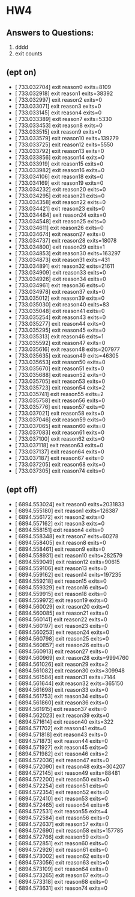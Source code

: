 # HW4
## Answers to Questions:
1. dddd
2. exit counts 
## (ept on)
-  [  733.032704] exit reason0 exits=8109
-  [  733.032918] exit reason1 exits=38392
-  [  733.032997] exit reason2 exits=0
-  [  733.033071] exit reason3 exits=0
-  [  733.033145] exit reason4 exits=0
-  [  733.033389] exit reason7 exits=5330
-  [  733.033453] exit reason8 exits=0
-  [  733.033515] exit reason9 exits=0
-  [  733.033579] exit reason10 exits=139279
-  [  733.033725] exit reason12 exits=5550
-  [  733.033792] exit reason13 exits=0
-  [  733.033856] exit reason14 exits=0
-  [  733.033919] exit reason15 exits=0
-  [  733.033982] exit reason16 exits=0
-  [  733.034106] exit reason18 exits=0
-  [  733.034169] exit reason19 exits=0
-  [  733.034232] exit reason20 exits=0
-  [  733.034295] exit reason21 exits=0
-  [  733.034358] exit reason22 exits=0
-  [  733.034421] exit reason23 exits=0
-  [  733.034484] exit reason24 exits=0
-  [  733.034548] exit reason25 exits=0
-  [  733.034611] exit reason26 exits=0
-  [  733.034674] exit reason27 exits=0
-  [  733.034737] exit reason28 exits=18078
-  [  733.034800] exit reason29 exits=1
-  [  733.034853] exit reason30 exits=163297
-  [  733.034873] exit reason31 exits=431
-  [  733.034891] exit reason32 exits=21611
-  [  733.034909] exit reason33 exits=0
-  [  733.034926] exit reason34 exits=0
-  [  733.034961] exit reason36 exits=0
-  [  733.034978] exit reason37 exits=0
-  [  733.035012] exit reason39 exits=0
-  [  733.035030] exit reason40 exits=83
-  [  733.035048] exit reason41 exits=0
-  [  733.035254] exit reason43 exits=0
-  [  733.035277] exit reason44 exits=0
-  [  733.035295] exit reason45 exits=0
-  [  733.035313] exit reason46 exits=1
-  [  733.035592] exit reason47 exits=0
-  [  733.035616] exit reason48 exits=207977
-  [  733.035635] exit reason49 exits=46305
-  [  733.035653] exit reason50 exits=0
-  [  733.035670] exit reason51 exits=0
-  [  733.035688] exit reason52 exits=0
-  [  733.035705] exit reason53 exits=0
-  [  733.035723] exit reason54 exits=2
-  [  733.035741] exit reason55 exits=2
-  [  733.035758] exit reason56 exits=0
-  [  733.035776] exit reason57 exits=0
-  [  733.037021] exit reason58 exits=0
-  [  733.037046] exit reason59 exits=0
-  [  733.037065] exit reason60 exits=0
-  [  733.037083] exit reason61 exits=0
-  [  733.037100] exit reason62 exits=0
-  [  733.037118] exit reason63 exits=0
-  [  733.037137] exit reason64 exits=0
-  [  733.037187] exit reason67 exits=0
-  [  733.037205] exit reason68 exits=0
-  [  733.037305] exit reason74 exits=0
## (ept off)
-  [ 6894.553024] exit reason0 exits=2031833
-  [ 6894.555180] exit reason1 exits=126387
-  [ 6894.556172] exit reason2 exits=0
-  [ 6894.557162] exit reason3 exits=0
-  [ 6894.558151] exit reason4 exits=0
-  [ 6894.558348] exit reason7 exits=60278
-  [ 6894.558405] exit reason8 exits=0
-  [ 6894.558461] exit reason9 exits=0
-  [ 6894.558931] exit reason10 exits=282579
-  [ 6894.559049] exit reason12 exits=90615
-  [ 6894.559106] exit reason13 exits=0
-  [ 6894.559162] exit reason14 exits=197235
-  [ 6894.559218] exit reason15 exits=0
-  [ 6894.559329] exit reason16 exits=0
-  [ 6894.559915] exit reason18 exits=0
-  [ 6894.559972] exit reason19 exits=0
-  [ 6894.560029] exit reason20 exits=0
-  [ 6894.560085] exit reason21 exits=0
-  [ 6894.560141] exit reason22 exits=0
-  [ 6894.560197] exit reason23 exits=0
-  [ 6894.560253] exit reason24 exits=0
-  [ 6894.560798] exit reason25 exits=0
-  [ 6894.560857] exit reason26 exits=0
-  [ 6894.560913] exit reason27 exits=0
-  [ 6894.560969] exit reason28 exits=9994760
-  [ 6894.561026] exit reason29 exits=2
-  [ 6894.561082] exit reason30 exits=309948
-  [ 6894.561584] exit reason31 exits=7144
-  [ 6894.561644] exit reason32 exits=365150
-  [ 6894.561698] exit reason33 exits=0
-  [ 6894.561753] exit reason34 exits=0
-  [ 6894.561860] exit reason36 exits=0
-  [ 6894.561915] exit reason37 exits=0
-  [ 6894.562023] exit reason39 exits=0
-  [ 6894.571614] exit reason40 exits=322
-  [ 6894.571702] exit reason41 exits=0
-  [ 6894.571818] exit reason43 exits=0
-  [ 6894.571873] exit reason44 exits=0
-  [ 6894.571927] exit reason45 exits=0
-  [ 6894.571982] exit reason46 exits=2
-  [ 6894.572036] exit reason47 exits=0
-  [ 6894.572090] exit reason48 exits=304207
-  [ 6894.572145] exit reason49 exits=88481
-  [ 6894.572200] exit reason50 exits=0
-  [ 6894.572254] exit reason51 exits=0
-  [ 6894.572354] exit reason52 exits=0
-  [ 6894.572410] exit reason53 exits=0
-  [ 6894.572465] exit reason54 exits=6
-  [ 6894.572531] exit reason55 exits=4
-  [ 6894.572584] exit reason56 exits=0
-  [ 6894.572637] exit reason57 exits=0
-  [ 6894.572690] exit reason58 exits=157785
-  [ 6894.572766] exit reason59 exits=0
-  [ 6894.572851] exit reason60 exits=0
-  [ 6894.572926] exit reason61 exits=0
-  [ 6894.573002] exit reason62 exits=0
-  [ 6894.573056] exit reason63 exits=0
-  [ 6894.573109] exit reason64 exits=0
-  [ 6894.573265] exit reason67 exits=0
-  [ 6894.573318] exit reason68 exits=0
-  [ 6894.573631] exit reason74 exits=0
